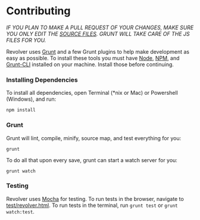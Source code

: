 # Contributing

_IF YOU PLAN TO MAKE A PULL REQUEST OF YOUR CHANGES, MAKE SURE YOU ONLY EDIT THE [SOURCE FILES](src/). GRUNT WILL TAKE CARE OF THE JS FILES FOR YOU._

Revolver uses [Grunt](http://gruntjs.com/) and a few Grunt plugins to help make development as easy as possible. To install these tools you must have [Node](http://nodejs.org/), [NPM](https://npmjs.org/), and [Grunt-CLI](http://gruntjs.com/getting-started#installing-the-cli) installed on your machine. Install those before continuing.

### Installing Dependencies

To install all dependencies, open Terminal (*nix or Mac) or Powershell (Windows), and run:

```shell
npm install
```

### Grunt

Grunt will lint, compile, minify, source map, and test everything for you:

```shell
grunt
```

To do all that upon every save, grunt can start a watch server for you:

```shell
grunt watch
```

### Testing

Revolver uses [Mocha](http://visionmedia.github.io/mocha/) for testing. To run tests in the browser, navigate to [test/revolver.html](test/revolver.html). To run tests in the terminal, run `grunt test` or `grunt watch:test`.